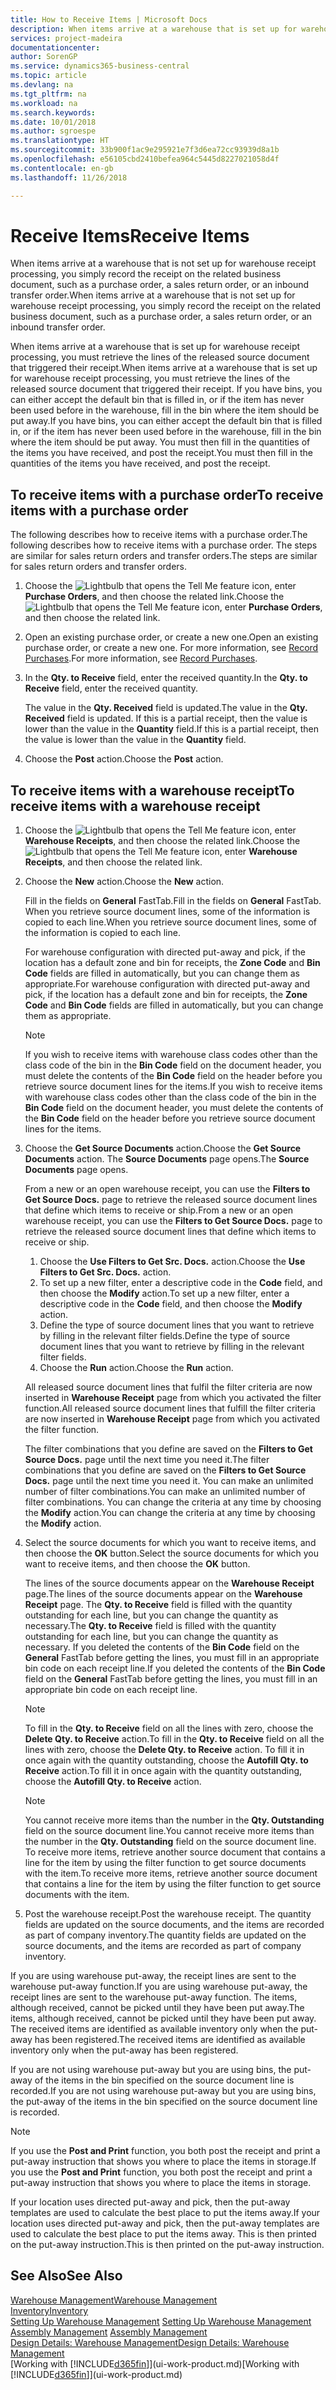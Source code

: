 ```yaml
---
title: How to Receive Items | Microsoft Docs
description: When items arrive at a warehouse that is set up for warehouse receipt processing, you must retrieve the lines of the released source document that triggered their receipt.
services: project-madeira
documentationcenter: 
author: SorenGP
ms.service: dynamics365-business-central
ms.topic: article
ms.devlang: na
ms.tgt_pltfrm: na
ms.workload: na
ms.search.keywords: 
ms.date: 10/01/2018
ms.author: sgroespe
ms.translationtype: HT
ms.sourcegitcommit: 33b900f1ac9e295921e7f3d6ea72cc93939d8a1b
ms.openlocfilehash: e56105cbd2410befea964c5445d8227021058d4f
ms.contentlocale: en-gb
ms.lasthandoff: 11/26/2018

---
```

# <a name="receive-items"></a><span data-ttu-id="aefb1-103">Receive Items</span><span class="sxs-lookup"><span data-stu-id="aefb1-103">Receive Items</span></span>
<span data-ttu-id="aefb1-104">When items arrive at a warehouse that is not set up for warehouse receipt processing, you simply record the receipt on the related business document, such as a purchase order, a sales return order, or an inbound transfer order.</span><span class="sxs-lookup"><span data-stu-id="aefb1-104">When items arrive at a warehouse that is not set up for warehouse receipt processing, you simply record the receipt on the related business document, such as a purchase order, a sales return order, or an inbound transfer order.</span></span>

<span data-ttu-id="aefb1-105">When items arrive at a warehouse that is set up for warehouse receipt processing, you must retrieve the lines of the released source document that triggered their receipt.</span><span class="sxs-lookup"><span data-stu-id="aefb1-105">When items arrive at a warehouse that is set up for warehouse receipt processing, you must retrieve the lines of the released source document that triggered their receipt.</span></span> <span data-ttu-id="aefb1-106">If you have bins, you can either accept the default bin that is filled in, or if the item has never been used before in the warehouse, fill in the bin where the item should be put away.</span><span class="sxs-lookup"><span data-stu-id="aefb1-106">If you have bins, you can either accept the default bin that is filled in, or if the item has never been used before in the warehouse, fill in the bin where the item should be put away.</span></span> <span data-ttu-id="aefb1-107">You must then fill in the quantities of the items you have received, and post the receipt.</span><span class="sxs-lookup"><span data-stu-id="aefb1-107">You must then fill in the quantities of the items you have received, and post the receipt.</span></span>  

## <a name="to-receive-items-with-a-purchase-order"></a><span data-ttu-id="aefb1-108">To receive items with a purchase order</span><span class="sxs-lookup"><span data-stu-id="aefb1-108">To receive items with a purchase order</span></span>
<span data-ttu-id="aefb1-109">The following describes how to receive items with a purchase order.</span><span class="sxs-lookup"><span data-stu-id="aefb1-109">The following describes how to receive items with a purchase order.</span></span> <span data-ttu-id="aefb1-110">The steps are similar for sales return orders and transfer orders.</span><span class="sxs-lookup"><span data-stu-id="aefb1-110">The steps are similar for sales return orders and transfer orders.</span></span>  
1. <span data-ttu-id="aefb1-111">Choose the ![Lightbulb that opens the Tell Me feature](media/ui-search/search_small.png "Tell me what you want to do") icon, enter **Purchase Orders**, and then choose the related link.</span><span class="sxs-lookup"><span data-stu-id="aefb1-111">Choose the ![Lightbulb that opens the Tell Me feature](media/ui-search/search_small.png "Tell me what you want to do") icon, enter **Purchase Orders**, and then choose the related link.</span></span>
2. <span data-ttu-id="aefb1-112">Open an existing purchase order, or create a new one.</span><span class="sxs-lookup"><span data-stu-id="aefb1-112">Open an existing purchase order, or create a new one.</span></span> <span data-ttu-id="aefb1-113">For more information, see [Record Purchases](purchasing-how-record-purchases.md).</span><span class="sxs-lookup"><span data-stu-id="aefb1-113">For more information, see [Record Purchases](purchasing-how-record-purchases.md).</span></span>
3. <span data-ttu-id="aefb1-114">In the **Qty. to Receive** field, enter the received quantity.</span><span class="sxs-lookup"><span data-stu-id="aefb1-114">In the **Qty. to Receive** field, enter the received quantity.</span></span>

    <span data-ttu-id="aefb1-115">The value in the **Qty. Received** field is updated.</span><span class="sxs-lookup"><span data-stu-id="aefb1-115">The value in the **Qty. Received** field is updated.</span></span> <span data-ttu-id="aefb1-116">If this is a partial receipt, then the value is lower than the value in the **Quantity** field.</span><span class="sxs-lookup"><span data-stu-id="aefb1-116">If this is a partial receipt, then the value is lower than the value in the **Quantity** field.</span></span>
4. <span data-ttu-id="aefb1-117">Choose the **Post** action.</span><span class="sxs-lookup"><span data-stu-id="aefb1-117">Choose the **Post** action.</span></span>

## <a name="to-receive-items-with-a-warehouse-receipt"></a><span data-ttu-id="aefb1-118">To receive items with a warehouse receipt</span><span class="sxs-lookup"><span data-stu-id="aefb1-118">To receive items with a warehouse receipt</span></span>
1.  <span data-ttu-id="aefb1-119">Choose the ![Lightbulb that opens the Tell Me feature](media/ui-search/search_small.png "Tell me what you want to do") icon, enter **Warehouse Receipts**, and then choose the related link.</span><span class="sxs-lookup"><span data-stu-id="aefb1-119">Choose the ![Lightbulb that opens the Tell Me feature](media/ui-search/search_small.png "Tell me what you want to do") icon, enter **Warehouse Receipts**, and then choose the related link.</span></span>  
2.  <span data-ttu-id="aefb1-120">Choose the **New** action.</span><span class="sxs-lookup"><span data-stu-id="aefb1-120">Choose the **New** action.</span></span>  

    <span data-ttu-id="aefb1-121">Fill in the fields on **General** FastTab.</span><span class="sxs-lookup"><span data-stu-id="aefb1-121">Fill in the fields on **General** FastTab.</span></span> <span data-ttu-id="aefb1-122">When you retrieve source document lines, some of the information is copied to each line.</span><span class="sxs-lookup"><span data-stu-id="aefb1-122">When you retrieve source document lines, some of the information is copied to each line.</span></span>  

    <span data-ttu-id="aefb1-123">For warehouse configuration with directed put-away and pick, if the location has a default zone and bin for receipts, the **Zone Code** and **Bin Code** fields are filled in automatically, but you can change them as appropriate.</span><span class="sxs-lookup"><span data-stu-id="aefb1-123">For warehouse configuration with directed put-away and pick, if the location has a default zone and bin for receipts, the **Zone Code** and **Bin Code** fields are filled in automatically, but you can change them as appropriate.</span></span>  

    > [!NOTE]  
    >  <span data-ttu-id="aefb1-124">If you wish to receive items with warehouse class codes other than the class code of the bin in the **Bin Code** field on the document header, you must delete the contents of the **Bin Code** field on the header before you retrieve source document lines for the items.</span><span class="sxs-lookup"><span data-stu-id="aefb1-124">If you wish to receive items with warehouse class codes other than the class code of the bin in the **Bin Code** field on the document header, you must delete the contents of the **Bin Code** field on the header before you retrieve source document lines for the items.</span></span>  
3.  <span data-ttu-id="aefb1-125">Choose the **Get Source Documents** action.</span><span class="sxs-lookup"><span data-stu-id="aefb1-125">Choose the **Get Source Documents** action.</span></span> <span data-ttu-id="aefb1-126">The **Source Documents** page opens.</span><span class="sxs-lookup"><span data-stu-id="aefb1-126">The **Source Documents** page opens.</span></span>

    <span data-ttu-id="aefb1-127">From a new or an open warehouse receipt, you can use the **Filters to Get Source Docs.** page to retrieve the released source document lines that define which items to receive or ship.</span><span class="sxs-lookup"><span data-stu-id="aefb1-127">From a new or an open warehouse receipt, you can use the **Filters to Get Source Docs.** page to retrieve the released source document lines that define which items to receive or ship.</span></span>

    1. <span data-ttu-id="aefb1-128">Choose the **Use Filters to Get Src. Docs.** action.</span><span class="sxs-lookup"><span data-stu-id="aefb1-128">Choose the **Use Filters to Get Src. Docs.** action.</span></span>  
    2. <span data-ttu-id="aefb1-129">To set up a new filter, enter a descriptive code in the **Code** field, and then choose the **Modify** action.</span><span class="sxs-lookup"><span data-stu-id="aefb1-129">To set up a new filter, enter a descriptive code in the **Code** field, and then choose the **Modify** action.</span></span>  
    3. <span data-ttu-id="aefb1-130">Define the type of source document lines that you want to retrieve by filling in the relevant filter fields.</span><span class="sxs-lookup"><span data-stu-id="aefb1-130">Define the type of source document lines that you want to retrieve by filling in the relevant filter fields.</span></span>  
    4. <span data-ttu-id="aefb1-131">Choose the **Run** action.</span><span class="sxs-lookup"><span data-stu-id="aefb1-131">Choose the **Run** action.</span></span>  

    <span data-ttu-id="aefb1-132">All released source document lines that fulfil the filter criteria are now inserted in **Warehouse Receipt** page from which you activated the filter function.</span><span class="sxs-lookup"><span data-stu-id="aefb1-132">All released source document lines that fulfill the filter criteria are now inserted in **Warehouse Receipt** page from which you activated the filter function.</span></span>  

    <span data-ttu-id="aefb1-133">The filter combinations that you define are saved on the **Filters to Get Source Docs.** page until the next time you need it.</span><span class="sxs-lookup"><span data-stu-id="aefb1-133">The filter combinations that you define are saved on the **Filters to Get Source Docs.** page until the next time you need it.</span></span> <span data-ttu-id="aefb1-134">You can make an unlimited number of filter combinations.</span><span class="sxs-lookup"><span data-stu-id="aefb1-134">You can make an unlimited number of filter combinations.</span></span> <span data-ttu-id="aefb1-135">You can change the criteria at any time by choosing the **Modify** action.</span><span class="sxs-lookup"><span data-stu-id="aefb1-135">You can change the criteria at any time by choosing the **Modify** action.</span></span>

4.  <span data-ttu-id="aefb1-136">Select the source documents for which you want to receive items, and then choose the **OK** button.</span><span class="sxs-lookup"><span data-stu-id="aefb1-136">Select the source documents for which you want to receive items, and then choose the **OK** button.</span></span>  

    <span data-ttu-id="aefb1-137">The lines of the source documents appear on the **Warehouse Receipt** page.</span><span class="sxs-lookup"><span data-stu-id="aefb1-137">The lines of the source documents appear on the **Warehouse Receipt** page.</span></span> <span data-ttu-id="aefb1-138">The **Qty. to Receive** field is filled with the quantity outstanding for each line, but you can change the quantity as necessary.</span><span class="sxs-lookup"><span data-stu-id="aefb1-138">The **Qty. to Receive** field is filled with the quantity outstanding for each line, but you can change the quantity as necessary.</span></span> <span data-ttu-id="aefb1-139">If you deleted the contents of the **Bin Code** field on the **General** FastTab before getting the lines, you must fill in an appropriate bin code on each receipt line.</span><span class="sxs-lookup"><span data-stu-id="aefb1-139">If you deleted the contents of the **Bin Code** field on the **General** FastTab before getting the lines, you must fill in an appropriate bin code on each receipt line.</span></span>  

    > [!NOTE]  
    >  <span data-ttu-id="aefb1-140">To fill in the **Qty. to Receive** field on all the lines with zero, choose the **Delete Qty. to Receive** action.</span><span class="sxs-lookup"><span data-stu-id="aefb1-140">To fill in the **Qty. to Receive** field on all the lines with zero, choose the **Delete Qty. to Receive** action.</span></span> <span data-ttu-id="aefb1-141">To fill it in once again with the quantity outstanding, choose the **Autofill Qty. to Receive** action.</span><span class="sxs-lookup"><span data-stu-id="aefb1-141">To fill it in once again with the quantity outstanding, choose the **Autofill Qty. to Receive** action.</span></span>  

    > [!NOTE]  
    >  <span data-ttu-id="aefb1-142">You cannot receive more items than the number in the **Qty. Outstanding** field on the source document line.</span><span class="sxs-lookup"><span data-stu-id="aefb1-142">You cannot receive more items than the number in the **Qty. Outstanding** field on the source document line.</span></span> <span data-ttu-id="aefb1-143">To receive more items, retrieve another source document that contains a line for the item by using the filter function to get source documents with the item.</span><span class="sxs-lookup"><span data-stu-id="aefb1-143">To receive more items, retrieve another source document that contains a line for the item by using the filter function to get source documents with the item.</span></span>  

5.  <span data-ttu-id="aefb1-144">Post the warehouse receipt.</span><span class="sxs-lookup"><span data-stu-id="aefb1-144">Post the warehouse receipt.</span></span> <span data-ttu-id="aefb1-145">The quantity fields are updated on the source documents, and the items are recorded as part of company inventory.</span><span class="sxs-lookup"><span data-stu-id="aefb1-145">The quantity fields are updated on the source documents, and the items are recorded as part of company inventory.</span></span>  

<span data-ttu-id="aefb1-146">If you are using warehouse put-away, the receipt lines are sent to the warehouse put-away function.</span><span class="sxs-lookup"><span data-stu-id="aefb1-146">If you are using warehouse put-away, the receipt lines are sent to the warehouse put-away function.</span></span> <span data-ttu-id="aefb1-147">The items, although received, cannot be picked until they have been put away.</span><span class="sxs-lookup"><span data-stu-id="aefb1-147">The items, although received, cannot be picked until they have been put away.</span></span> <span data-ttu-id="aefb1-148">The received items are identified as available inventory only when the put-away has been registered.</span><span class="sxs-lookup"><span data-stu-id="aefb1-148">The received items are identified as available inventory only when the put-away has been registered.</span></span>  

<span data-ttu-id="aefb1-149">If you are not using warehouse put-away but you are using bins, the put-away of the items in the bin specified on the source document line is recorded.</span><span class="sxs-lookup"><span data-stu-id="aefb1-149">If you are not using warehouse put-away but you are using bins, the put-away of the items in the bin specified on the source document line is recorded.</span></span>  

> [!NOTE]  
>  <span data-ttu-id="aefb1-150">If you use the **Post and Print** function, you both post the receipt and print a put-away instruction that shows you where to place the items in storage.</span><span class="sxs-lookup"><span data-stu-id="aefb1-150">If you use the **Post and Print** function, you both post the receipt and print a put-away instruction that shows you where to place the items in storage.</span></span>  
>   
>  <span data-ttu-id="aefb1-151">If your location uses directed put-away and pick, then the put-away templates are used to calculate the best place to put the items away.</span><span class="sxs-lookup"><span data-stu-id="aefb1-151">If your location uses directed put-away and pick, then the put-away templates are used to calculate the best place to put the items away.</span></span> <span data-ttu-id="aefb1-152">This is then printed on the put-away instruction.</span><span class="sxs-lookup"><span data-stu-id="aefb1-152">This is then printed on the put-away instruction.</span></span>  

## <a name="see-also"></a><span data-ttu-id="aefb1-153">See Also</span><span class="sxs-lookup"><span data-stu-id="aefb1-153">See Also</span></span>  
[<span data-ttu-id="aefb1-154">Warehouse Management</span><span class="sxs-lookup"><span data-stu-id="aefb1-154">Warehouse Management</span></span>](warehouse-manage-warehouse.md)  
[<span data-ttu-id="aefb1-155">Inventory</span><span class="sxs-lookup"><span data-stu-id="aefb1-155">Inventory</span></span>](inventory-manage-inventory.md)  
<span data-ttu-id="aefb1-156">[Setting Up Warehouse Management](warehouse-setup-warehouse.md)   </span><span class="sxs-lookup"><span data-stu-id="aefb1-156">[Setting Up Warehouse Management](warehouse-setup-warehouse.md)   </span></span>  
<span data-ttu-id="aefb1-157">[Assembly Management](assembly-assemble-items.md)  </span><span class="sxs-lookup"><span data-stu-id="aefb1-157">[Assembly Management](assembly-assemble-items.md)  </span></span>  
[<span data-ttu-id="aefb1-158">Design Details: Warehouse Management</span><span class="sxs-lookup"><span data-stu-id="aefb1-158">Design Details: Warehouse Management</span></span>](design-details-warehouse-management.md)  
<span data-ttu-id="aefb1-159">[Working with [!INCLUDE[d365fin](includes/d365fin_md.md)]](ui-work-product.md)</span><span class="sxs-lookup"><span data-stu-id="aefb1-159">[Working with [!INCLUDE[d365fin](includes/d365fin_md.md)]](ui-work-product.md)</span></span>

